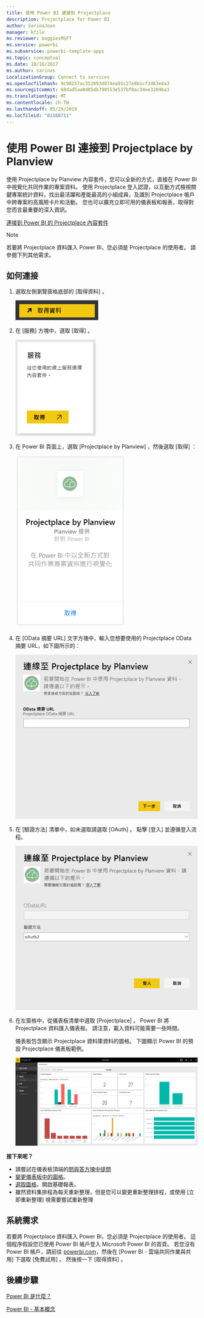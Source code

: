 ```yaml
---
title: 使用 Power BI 連接到 Projectplace
description: Projectplace for Power BI
author: SarinaJoan
manager: kfile
ms.reviewer: maggiesMSFT
ms.service: powerbi
ms.subservice: powerbi-template-apps
ms.topic: conceptual
ms.date: 10/16/2017
ms.author: sarinas
LocalizationGroup: Connect to services
ms.openlocfilehash: 9c98257ac352893d074ea91c27e8b1cf3d83e4a3
ms.sourcegitcommit: 60dad5aa0d85db790553e537bf8ac34ee3289ba3
ms.translationtype: MT
ms.contentlocale: zh-TW
ms.lasthandoff: 05/29/2019
ms.locfileid: "61168711"
---
```

# <a name="connect-to-projectplace-by-planview-with-power-bi"></a>使用 Power BI 連接到 Projectplace by Planview
使用 Projectplace by Planview 內容套件，您可以全新的方式，直接在 Power BI 中視覺化共同作業的專案資料。 使用 Projectplace 登入認證，以互動方式檢視關鍵專案統計資料，找出最活躍和產能最高的小組成員，及識別 Projectplace 帳戶中跨專案的高風險卡片和活動。 您也可以擴充立即可用的儀表板和報表，取得對您而言最重要的深入資訊。

[連接到 Power BI 的 Projectplace 內容套件](https://app.powerbi.com/getdata/services/projectplace)

>[!NOTE]
>若要將 Projectplace 資料匯入 Power BI，您必須是 Projectplace 的使用者。 請參閱下列其他需求。

## <a name="how-to-connect"></a>如何連接
1. 選取左側瀏覽窗格底部的 [取得資料]  。
   
    ![](media/service-connect-to-projectplace/get.png)
2. 在 [服務]  方塊中，選取 [取得]  。
   
    ![](media/service-connect-to-projectplace/services.png)
3. 在 Power BI 頁面上，選取 [Projectplace by Planview]  ，然後選取 [取得]  ：  
   
    ![](media/service-connect-to-projectplace/projectplace.png)
4. 在 [OData 摘要 URL] 文字方塊中，輸入您想要使用的 Projectplace OData 摘要 URL，如下圖所示的：
   
    ![](media/service-connect-to-projectplace/params.png)
5. 在 [驗證方法] 清單中，如未選取請選取 [OAuth]  。 點擊 [登入]  並遵循登入流程。  
   
   ![](media/service-connect-to-projectplace/creds.png)
6. 在左窗格中，從儀表板清單中選取 [Projectplace]  。 Power BI 將 Projectplace 資料匯入儀表板。 請注意，載入資料可能需要一些時間。  
   
    儀表板包含顯示 Projectplace 資料庫資料的圖格。 下圖顯示 Power BI 的預設 Projectplace 儀表板範例。
   
    ![](media/service-connect-to-projectplace/dashboard.png)

**接下來呢？**

* 請嘗試在儀表板頂端的[問與答方塊中提問](consumer/end-user-q-and-a.md)
* [變更儀表板中的圖格](service-dashboard-edit-tile.md)。
* [選取圖格](consumer/end-user-tiles.md)，開啟基礎報表。
* 雖然資料集排程為每天重新整理，但是您可以變更重新整理排程，或使用 [立即重新整理]  視需要嘗試重新整理

## <a name="system-requirements"></a>系統需求
若要將 Projectplace 資料匯入 Power BI，您必須是 Projectplace 的使用者。 這個程序假設您已使用 Power BI 帳戶登入 Microsoft Power BI 的首頁。 若您沒有 Power BI 帳戶，請前往 [powerbi.com](https://powerbi.microsoft.com/get-started/)，然後在 [Power BI - 雲端共同作業與共用]  下選取 [免費試用]  。 然後按一下 [取得資料]  。

## <a name="next-steps"></a>後續步驟
[Power BI 是什麼？](power-bi-overview.md)

[Power BI - 基本概念](consumer/end-user-basic-concepts.md)

